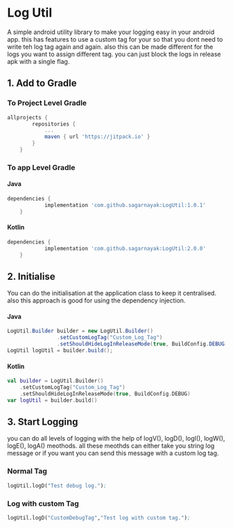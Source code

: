 # Log Util

A simple android utility library to make your logging easy in your android app. this has features to use a custom tag for your so that you dont need to write teh log tag again and again. also this can be made different for the logs you want to assign different tag. you can just block the logs in release apk with a single flag.

## 1. Add to Gradle
### To Project Level Gradle
```gradle
allprojects {
		repositories {
			...
			maven { url 'https://jitpack.io' }
		}
	}
```
### To app Level Gradle
#### Java
```gradle
dependencies {
	        implementation 'com.github.sagarnayak:LogUtil:1.0.1'
	}
```
#### Kotlin
```gradle
dependencies {
	        implementation 'com.github.sagarnayak:LogUtil:2.0.0'
	}
```
## 2. Initialise
You can do the initialisation at the application class to keep it centralised. also this approach is good for using the dependency injection.
#### Java
```java
LogUtil.Builder builder = new LogUtil.Builder()
                .setCustomLogTag("Custom_Log_Tag")
                .setShouldHideLogInReleaseMode(true, BuildConfig.DEBUG);
LogUtil logUtil = builder.build();
```
#### Kotlin
```kotlin
val builder = LogUtil.Builder()
	.setCustomLogTag("Custom_Log_Tag")
	.setShouldHideLogInReleaseMode(true, BuildConfig.DEBUG)
var logUtil = builder.build()
```
## 3. Start Logging
you can do all levels of logging with the help of logV(), logD(), logI(), logW(), logE(), logA() meothods. all these meothds can either take you string log message or if you want you can send this message with a custom log tag.
### Normal Tag
```ss
logUtil.logD("Test debug log.");
```
### Log with custom Tag
```ss
logUtil.logD("CustomDebugTag","Test log with custom tag.");
```
